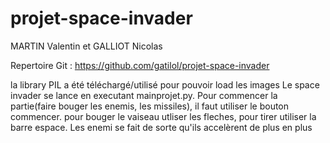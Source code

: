 # projet-space-invader
MARTIN Valentin et GALLIOT Nicolas

Repertoire Git : https://github.com/gatilol/projet-space-invader

la library PIL a été téléchargé/utilisé pour pouvoir load les images
Le space invader se lance en executant mainprojet.py.
Pour commencer la partie(faire bouger les enemis, les missiles), il faut utiliser le bouton commencer.
pour bouger le vaiseau utliser les fleches, pour tirer utiliser la barre espace.
Les enemi se fait de sorte qu'ils accelèrent de plus en plus